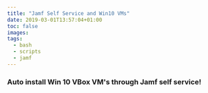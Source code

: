 ```yaml
---
title: "Jamf Self Service and Win10 VMs"
date: 2019-03-01T13:57:04+01:00
toc: false
images:
tags:
  - bash
  - scripts
  - jamf
---
```


### Auto install Win 10 VBox VM's through Jamf self service!
